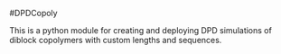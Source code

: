 #DPDCopoly

This is a python module for creating and deploying DPD simulations of diblock copolymers with custom lengths and sequences.
